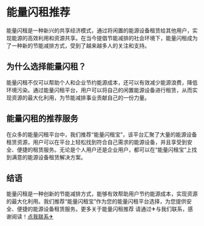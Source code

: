 # 能量闪租推荐

能量闪租是一种新兴的共享经济模式，通过将闲置的能源设备租赁给其他用户，实现能源的高效利用和资源共享。在当今提倡节能减排的社会环境下，能量闪租成为了一种新的节能减排方式，受到了越来越多人的关注和支持。

## 为什么选择能量闪租？

能量闪租不仅可以帮助个人和企业节约能源成本，还可以有效减少能源浪费，降低环境污染。通过能量闪租平台，用户可以将自己的闲置能源设备进行租赁，从而实现资源的最大化利用，为节能减排事业贡献自己的一份力量。

## 能量闪租的推荐服务

在众多的能量闪租平台中，我们推荐“能量闪租宝”，该平台汇聚了大量的能源设备租赁资源，用户可以在平台上轻松找到符合自己需求的能源设备，并且享受到安全、便捷的租赁服务。无论是个人用户还是企业用户，都可以在“能量闪租宝”上找到满意的能源设备租赁解决方案。

## 结语

能量闪租是一种创新的节能减排方式，能够有效帮助用户节约能源成本，实现资源的最大化利用。我们推荐“能量闪租宝”作为您的能量闪租平台选择，为您提供安全、便捷的能源设备租赁服务。更多关于能量闪租推荐 请通过✈与我们联系，感谢阅读！[点我联系✈](https://my.G208.com)